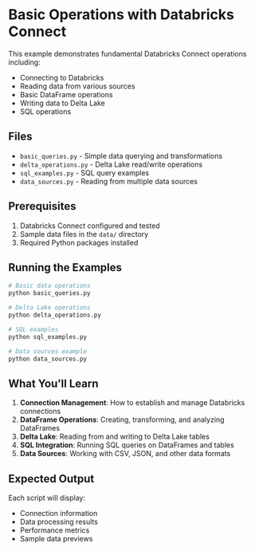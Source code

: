 # Basic Operations with Databricks Connect

This example demonstrates fundamental Databricks Connect operations including:

- Connecting to Databricks
- Reading data from various sources
- Basic DataFrame operations
- Writing data to Delta Lake
- SQL operations

## Files

- `basic_queries.py` - Simple data querying and transformations
- `delta_operations.py` - Delta Lake read/write operations
- `sql_examples.py` - SQL query examples
- `data_sources.py` - Reading from multiple data sources

## Prerequisites

1. Databricks Connect configured and tested
2. Sample data files in the `data/` directory
3. Required Python packages installed

## Running the Examples

```bash
# Basic data operations
python basic_queries.py

# Delta Lake operations
python delta_operations.py

# SQL examples
python sql_examples.py

# Data sources example
python data_sources.py
```

## What You'll Learn

1. **Connection Management**: How to establish and manage Databricks connections
2. **DataFrame Operations**: Creating, transforming, and analyzing DataFrames
3. **Delta Lake**: Reading from and writing to Delta Lake tables
4. **SQL Integration**: Running SQL queries on DataFrames and tables
5. **Data Sources**: Working with CSV, JSON, and other data formats

## Expected Output

Each script will display:
- Connection information
- Data processing results
- Performance metrics
- Sample data previews 
